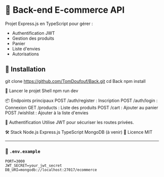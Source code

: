 
# 🛒 Back-end E-commerce API

Projet Express.js en TypeScript pour gérer :
- Authentification JWT
- Gestion des produits
- Panier
- Liste d'envies
- Autorisations

## 🚀 Installation

git clone https://github.com/TomDoufouf/Back.git
cd Back
npm install

🧪 Lancer le projet
Shell
npm run dev

📦 Endpoints principaux
POST /auth/register : Inscription
POST /auth/login : Connexion
GET /products : Liste des produits
POST /cart : Ajouter au panier
POST /wishlist : Ajouter à la liste d'envies

🔐 Authentification
Utilise JWT pour sécuriser les routes privées.

🛠️ Stack
Node.js
Express.js
TypeScript
MongoDB (à venir)
📄 Licence
MIT


---

### 🔐 `.env.example`

```env
PORT=3000
JWT_SECRET=your_jwt_secret
DB_URI=mongodb://localhost:27017/ecommerce

